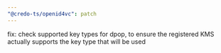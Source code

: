 ```yaml
---
"@credo-ts/openid4vc": patch
---
```


fix: check supported key types for dpop, to ensure the registered KMS actually supports the key type that will be used
